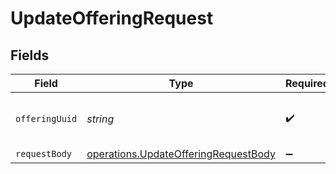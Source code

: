 # UpdateOfferingRequest


## Fields

| Field                                                                                        | Type                                                                                         | Required                                                                                     | Description                                                                                  | Example                                                                                      |
| -------------------------------------------------------------------------------------------- | -------------------------------------------------------------------------------------------- | -------------------------------------------------------------------------------------------- | -------------------------------------------------------------------------------------------- | -------------------------------------------------------------------------------------------- |
| `offeringUuid`                                                                               | *string*                                                                                     | :heavy_check_mark:                                                                           | The unique identifier of the offering.                                                       | 00000000-0000-0000-0000-000000000000                                                         |
| `requestBody`                                                                                | [operations.UpdateOfferingRequestBody](../../models/operations/updateofferingrequestbody.md) | :heavy_minus_sign:                                                                           | N/A                                                                                          |                                                                                              |